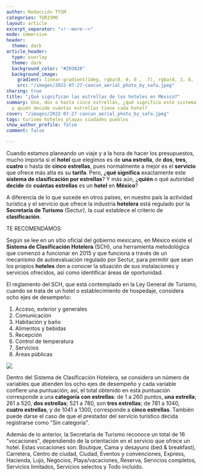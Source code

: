 ```yaml
---
author: Redacción TYSM
categories: TURISMO
layout: article
excerpt_separator: "<!--more-->"
mode: immersive
header:
  theme: dark
article_header:
  type: overlay
  theme: dark
  background_color: "#203028"
  background_image:
    gradient: linear-gradient(1deg, rgba(0, 0, 0 , .7), rgba(8, 3, 8, .9))
    src: "/images/2022-07-27-cancun_aerial_photo_by_safa.jpeg"
sharing: true
title: "¿Qué significan las estrellas de los hoteles en México?"
summary: Una, dos o hasta cinco estrellas, ¿qué significa este sistema de clasificación
  y quién decide cuántas estrellas tiene cada hotel?
cover: "/images/2022-07-27-cancun_aerial_photo_by_safa.jpeg"
tags: turismo hoteles playas ciudades pueblos
show_author_profile: false
comment: false

---
```

Cuando estamos planeando un viaje y a la hora de hacer los presupuestos, mucho importa si el **hotel** que elegimos es de **una estrella**, de **dos**, **tres**, **cuatro** o hasta de **cinco** **estrellas**, pues normalmente a mejor es el **servicio** que ofrece más alta es su **tarifa**. Pero, ¿**qué significa** exactamente este **sistema de clasificación por estrellas**? Y más aún, ¿**quién** o qué autoridad **decide** de **cuántas estrellas** es un **hotel** en **México**?

A diferencia de lo que sucede en otros países, en nuestro país la actividad turística y el servicio que ofrece la industria **hotelera** está regulado por la **Secretaría de Turismo** (Sectur), la cual establece el criterio de **clasificación**.

TE RECOMENDAMOS:

Según se lee en un sitio oficial del gobierno mexicano, en México existe el **Sistema de Clasificación Hotelera** (SCH), una herramienta metodológica que comenzó a funcionar en 2015 y que funciona a través de un mecanismo de autoevaluación regulado por Sectur, para permitir que sean los propios **hoteles** den a conocer la situación de sus instalaciones y servicios ofrecidos, así como identificar áreas de oportunidad.

El reglamento del SCH, que está contemplado en la Ley General de Turismo, cuando se trata de un hotel o establecimiento de hospedaje, considera ocho ejes de desempeño: 

1. Acceso, exterior y generales
2. Comunicación
3. Habitación y baño
4. Alimentos y bebidas
5. Recepción
6. Control de temperatura
7. Servicios
8. Áreas públicas

![](https://upload.wikimedia.org/wikipedia/commons/thumb/5/5c/San_Miguel_de_Allende_%28Mexico%2C_November_2018%29_-_1_%2850997211783%29.jpg/1024px-San_Miguel_de_Allende_%28Mexico%2C_November_2018%29_-_1_%2850997211783%29.jpg)

Dentro del Sistema de Clasificación Hotelera, se considera un número de variables que atienden los ocho ejes de desempeño y cada variable confiere una puntuación; así, el total obtenido en esta puntuación corresponde a una **categoría con estrellas**: de 1 a 260 puntos, **una estrella**; 261 a 520, **dos estrellas**; 521 a 780, son **tres estrellas**; de 781 a 1040, **cuatro estrellas**, y de 1041 a 1300, corresponde a **cinco estrellas**. También puede darse el caso de que el prestador del servicio turístico decida registrarse como "Sin categoría".

Además de lo anterior, la Secretaría de Turismo reconoce un total de 16 "vocaciones", dependiendo de la orientación en el servicio que ofrece un hotel. Estas vocaciones son: Boutique, Cama y desayuno (bed & breakfast), Carretera, Centro de ciudad, Ciudad, Eventos y convenciones, Express, Hacienda, Lujo, Negocios, Playa/vacaciones, Reserva, Servicios completos, Servicios limitados, Servicios selectos y Todo incluido.